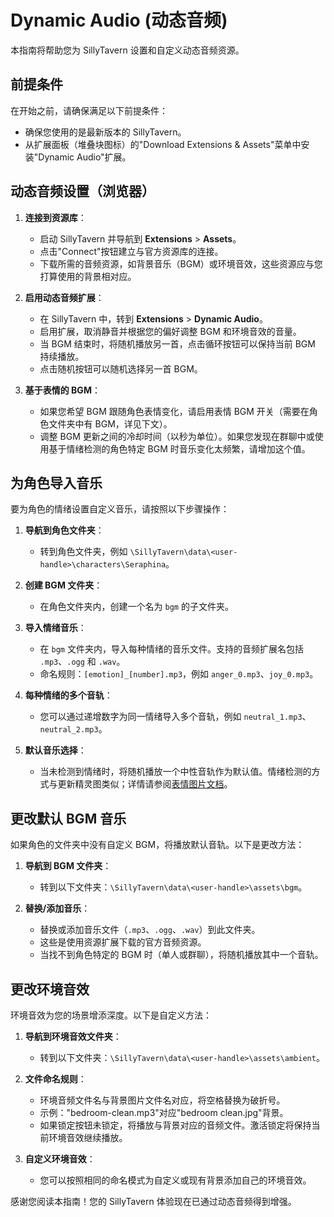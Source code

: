 # Dynamic Audio (动态音频)

本指南将帮助您为 SillyTavern 设置和自定义动态音频资源。

## 前提条件

在开始之前，请确保满足以下前提条件：

- 确保您使用的是最新版本的 SillyTavern。
- 从扩展面板（堆叠块图标）的"Download Extensions & Assets"菜单中安装"Dynamic Audio"扩展。

## 动态音频设置（浏览器）

1. **连接到资源库**：
   - 启动 SillyTavern 并导航到 **Extensions** > **Assets**。
   - 点击"Connect"按钮建立与官方资源库的连接。
   - 下载所需的音频资源，如背景音乐（BGM）或环境音效，这些资源应与您打算使用的背景相对应。

2. **启用动态音频扩展**：
   - 在 SillyTavern 中，转到 **Extensions** > **Dynamic Audio**。
   - 启用扩展，取消静音并根据您的偏好调整 BGM 和环境音效的音量。
   - 当 BGM 结束时，将随机播放另一首，点击循环按钮可以保持当前 BGM 持续播放。
   - 点击随机按钮可以随机选择另一首 BGM。

3. **基于表情的 BGM**：
   - 如果您希望 BGM 跟随角色表情变化，请启用表情 BGM 开关（需要在角色文件夹中有 BGM，详见下文）。
   - 调整 BGM 更新之间的冷却时间（以秒为单位）。如果您发现在群聊中或使用基于情绪检测的角色特定 BGM 时音乐变化太频繁，请增加这个值。

## 为角色导入音乐

要为角色的情绪设置自定义音乐，请按照以下步骤操作：

1. **导航到角色文件夹**：
   - 转到角色文件夹，例如 `\SillyTavern\data\<user-handle>\characters\Seraphina`。

2. **创建 BGM 文件夹**：
   - 在角色文件夹内，创建一个名为 `bgm` 的子文件夹。

3. **导入情绪音乐**：
   - 在 `bgm` 文件夹内，导入每种情绪的音乐文件。支持的音频扩展名包括 `.mp3`、`.ogg` 和 `.wav`。
   - 命名规则：`[emotion]_[number].mp3`，例如 `anger_0.mp3`、`joy_0.mp3`。

4. **每种情绪的多个音轨**：
   - 您可以通过递增数字为同一情绪导入多个音轨，例如 `neutral_1.mp3`、`neutral_2.mp3`。

5. **默认音乐选择**：
   - 当未检测到情绪时，将随机播放一个中性音轨作为默认值。情绪检测的方式与更新精灵图类似；详情请参阅[表情图片文档](/extensions/Expression-Images.md)。

## 更改默认 BGM 音乐

如果角色的文件夹中没有自定义 BGM，将播放默认音轨。以下是更改方法：

1. **导航到 BGM 文件夹**：
   - 转到以下文件夹：`\SillyTavern\data\<user-handle>\assets\bgm`。

2. **替换/添加音乐**：
   - 替换或添加音乐文件（`.mp3`、`.ogg`、`.wav`）到此文件夹。
   - 这些是使用资源扩展下载的官方音频资源。
   - 当找不到角色特定的 BGM 时（单人或群聊），将随机播放其中一个音轨。

## 更改环境音效

环境音效为您的场景增添深度。以下是自定义方法：

1. **导航到环境音效文件夹**：
   - 转到以下文件夹：`\SillyTavern\data\<user-handle>\assets\ambient`。

2. **文件命名规则**：
   - 环境音频文件名与背景图片文件名对应，将空格替换为破折号。
   - 示例："bedroom-clean.mp3"对应"bedroom clean.jpg"背景。
   - 如果锁定按钮未锁定，将播放与背景对应的音频文件。激活锁定将保持当前环境音效继续播放。

3. **自定义环境音效**：
   - 您可以按照相同的命名模式为自定义或现有背景添加自己的环境音效。

感谢您阅读本指南！您的 SillyTavern 体验现在已通过动态音频得到增强。
